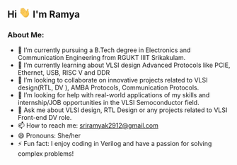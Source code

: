 ## Hi <img src="https://raw.githubusercontent.com/ABSphreak/ABSphreak/master/gifs/Hi.gif" width="26px"> I'm Ramya

<!--
**Kethasriramya2912/Kethasriramya2912** is a ✨ _special_ ✨ repository because its `README.md` (this file) appears on your GitHub profile.
-->
### About Me:

- 🔭 I’m currently pursuing a B.Tech degree in Electronics and Communication Engineering from RGUKT IIIT Srikakulam.
- 🌱 I’m currently learning about VLSI design Advanced Protocols like PCIE, Ethernet, USB, RISC V and DDR
- 👯 I’m looking to collaborate on innovative projects related to VLSI design(RTL, DV ), AMBA Protocols, Communication Protocols.
- 🤔 I’m looking for help with real-world applications of my skills and internship/JOB opportunities in the VLSI Semoconductor field.
- 💬 Ask me about VLSI design, RTL Design  or any projects related to VLSI Front-end DV role.
- 📫 How to reach me: sriramyak2912@gmail.com
- 😄 Pronouns: She/her
- ⚡ Fun fact: I enjoy coding in Verilog and have a passion for solving complex problems!


